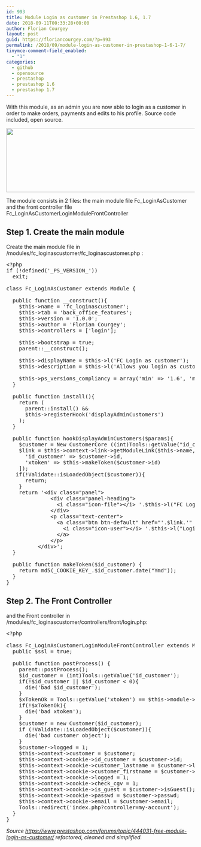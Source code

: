 ```yaml
---
id: 993
title: Module Login as customer in Prestashop 1.6, 1.7
date: 2018-09-11T00:33:28+00:00
author: Florian Courgey
layout: post
guid: https://floriancourgey.com/?p=993
permalink: /2018/09/module-login-as-customer-in-prestashop-1-6-1-7/
tinymce-comment-field_enabled:
  - "1"
categories:
  - github
  - opensource
  - prestashop
  - prestashop 1.6
  - prestashop 1.7
---
```

With this module, as an admin you are now able to login as a customer in order to make orders, payments and edits to his profile. Source code included, open source.

<!--more-->

<img class="aligncenter size-full wp-image-995" src="https://i1.wp.com/floriancourgey.com/wp-content/uploads/2018/09/FC-Login-as-Customer-module-prestashop.png?resize=525%2C171&#038;ssl=1" alt="" width="525" height="171" srcset="https://i1.wp.com/floriancourgey.com/wp-content/uploads/2018/09/FC-Login-as-Customer-module-prestashop.png?w=1582&ssl=1 1582w, https://i1.wp.com/floriancourgey.com/wp-content/uploads/2018/09/FC-Login-as-Customer-module-prestashop.png?resize=300%2C97&ssl=1 300w, https://i1.wp.com/floriancourgey.com/wp-content/uploads/2018/09/FC-Login-as-Customer-module-prestashop.png?resize=768%2C250&ssl=1 768w, https://i1.wp.com/floriancourgey.com/wp-content/uploads/2018/09/FC-Login-as-Customer-module-prestashop.png?resize=1024%2C333&ssl=1 1024w" sizes="(max-width: 767px) 89vw, (max-width: 1000px) 54vw, (max-width: 1071px) 543px, 580px" data-recalc-dims="1" />

The module consists in 2 files: the main module file <span class="lang:default decode:true  crayon-inline ">Fc_LoginAsCustomer</span>  and the front controller file <span class="lang:default decode:true  crayon-inline">Fc_LoginAsCustomerLoginModuleFrontController</span>

## Step 1. Create the main module

Create the main module file in <span class="lang:default decode:true  crayon-inline ">/modules/fc_loginascustomer/fc_loginascustomer.php</span> :

<pre class="lang:php decode:true" title="/modules/fc_loginascustomer/fc_loginascustomer.php">&lt;?php
if (!defined('_PS_VERSION_'))
  exit;

class Fc_LoginAsCustomer extends Module {

  public function __construct(){
    $this-&gt;name = 'fc_loginascustomer';
    $this-&gt;tab = 'back_office_features';
    $this-&gt;version = '1.0.0';
    $this-&gt;author = 'Florian Courgey';
    $this-&gt;controllers = ['login'];

    $this-&gt;bootstrap = true;
    parent::__construct();

    $this-&gt;displayName = $this-&gt;l('FC Login as customer');
    $this-&gt;description = $this-&gt;l('Allows you login as customer');

    $this-&gt;ps_versions_compliancy = array('min' =&gt; '1.6', 'max' =&gt; _PS_VERSION_);
  }

  public function install(){
    return (
      parent::install() &&
      $this-&gt;registerHook('displayAdminCustomers')
    );
  }

  public function hookDisplayAdminCustomers($params){
    $customer = New CustomerCore ((int)Tools::getValue("id_customer"));
    $link = $this-&gt;context-&gt;link-&gt;getModuleLink($this-&gt;name, 'login', [
      'id_customer' =&gt; $customer-&gt;id,
      'xtoken' =&gt; $this-&gt;makeToken($customer-&gt;id)
    ]);
   if(!Validate::isLoadedObject($customer)){
      return;
    }
    return '&lt;div class="panel"&gt;
              &lt;div class="panel-heading"&gt;
                &lt;i class="icon-file"&gt;&lt;/i&gt; '.$this-&gt;l("FC Login As Customer").' v'.$this-&gt;version.'
              &lt;/div&gt;
              &lt;p class="text-center"&gt;
                &lt;a class="btn btn-default" href="'.$link.'" target="_blank"&gt;
                  &lt;i class="icon-user"&gt;&lt;/i&gt; '.$this-&gt;l("Login as customer").' '.$customer-&gt;email.'
                &lt;/a&gt;
              &lt;/p&gt;
          &lt;/div&gt;';
  }

  public function makeToken($id_customer) {
    return md5(_COOKIE_KEY_.$id_customer.date("Ymd"));
  }
}
</pre>

## Step 2. The Front Controller

and the Front controller in <span class="lang:default decode:true  crayon-inline">/modules/fc_loginascustomer/controllers/front/login.php</span>:

<pre class="lang:default decode:true " title="/modules/fc_loginascustomer/controllers/front/login.php@">&lt;?php

class Fc_LoginAsCustomerLoginModuleFrontController extends ModuleFrontControllerCore {
  public $ssl = true;

  public function postProcess() {
    parent::postProcess();
    $id_customer = (int)Tools::getValue('id_customer');
    if(!$id_customer || $id_customer &lt; 0){
      die('bad $id_customer');
    }
    $xTokenOk = Tools::getValue('xtoken') == $this-&gt;module-&gt;makeToken($id_customer);
    if(!$xTokenOk){
      die('bad xtoken');
    }
    $customer = new Customer($id_customer);
    if (!Validate::isLoadedObject($customer)){
      die('bad customer object');
    }
    $customer-&gt;logged = 1;
    $this-&gt;context-&gt;customer = $customer;
    $this-&gt;context-&gt;cookie-&gt;id_customer = $customer-&gt;id;
    $this-&gt;context-&gt;cookie-&gt;customer_lastname = $customer-&gt;lastname;
    $this-&gt;context-&gt;cookie-&gt;customer_firstname = $customer-&gt;firstname;
    $this-&gt;context-&gt;cookie-&gt;logged = 1;
    $this-&gt;context-&gt;cookie-&gt;check_cgv = 1;
    $this-&gt;context-&gt;cookie-&gt;is_guest = $customer-&gt;isGuest();
    $this-&gt;context-&gt;cookie-&gt;passwd = $customer-&gt;passwd;
    $this-&gt;context-&gt;cookie-&gt;email = $customer-&gt;email;
    Tools::redirect('index.php?controller=my-account');
  }
}
</pre>

_Source <https://www.prestashop.com/forums/topic/444031-free-module-login-as-customer/> refactored, cleaned and simplified._